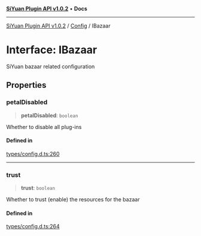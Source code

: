 [**SiYuan Plugin API v1.0.2**](../../../README.md) • **Docs**

---

[SiYuan Plugin API v1.0.2](../../../README.md) / [Config](../README.md) / IBazaar

# Interface: IBazaar

SiYuan bazaar related configuration

## Properties

### petalDisabled

> **petalDisabled**: `boolean`

Whether to disable all plug-ins

#### Defined in

[types/config.d.ts:260](https://github.com/siyuan-note/petal/tree/main/types/config.d.ts#L260)

---

### trust

> **trust**: `boolean`

Whether to trust (enable) the resources for the bazaar

#### Defined in

[types/config.d.ts:264](https://github.com/siyuan-note/petal/tree/main/types/config.d.ts#L264)
